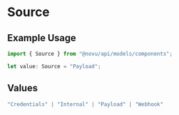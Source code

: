 # Source

## Example Usage

```typescript
import { Source } from "@novu/api/models/components";

let value: Source = "Payload";
```

## Values

```typescript
"Credentials" | "Internal" | "Payload" | "Webhook"
```